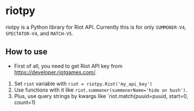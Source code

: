 # riotpy

riotpy is a Python library for Riot API. Currently this is for only `SUMMONER-V4`, `SPECTATOR-V4`, and `MATCH-V5`.

## How to use

- First of all, you need to get Riot API key from https://developer.riotgames.com/.

1. Set `riot` variable with `riot = riotpy.Riot('my_api_key')`
2. Use functions with it like `riot.summoner(summonerName='hide on bush')`.
3. Plus, use query strings by kwargs like `riot.match(puuid=puuid, start=0, count=1)
